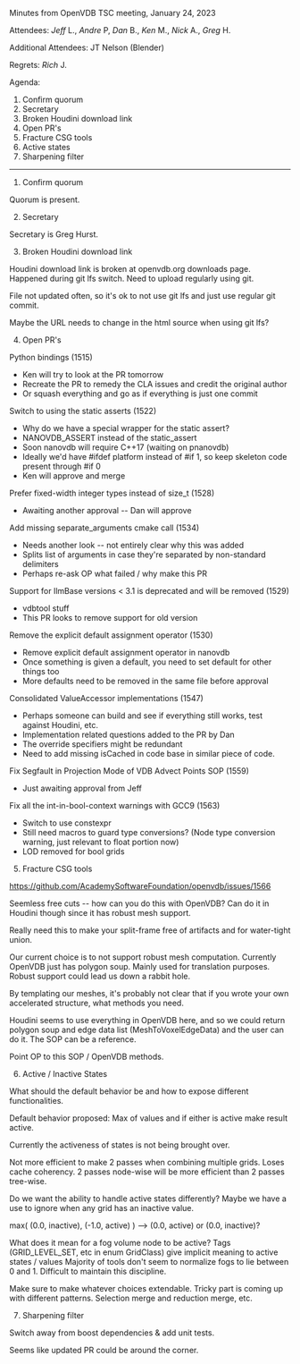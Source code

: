 Minutes from OpenVDB TSC meeting, January 24, 2023

Attendees: *Jeff* L., *Andre* P, *Dan* B., *Ken* M., *Nick* A., *Greg* H.

Additional Attendees: JT Nelson (Blender)

Regrets: *Rich* J.

Agenda:

1) Confirm quorum
2) Secretary
3) Broken Houdini download link
4) Open PR's
5) Fracture CSG tools
6) Active states
7) Sharpening filter


------------

1) Confirm quorum

Quorum is present.

2) Secretary

Secretary is Greg Hurst.

3) Broken Houdini download link

Houdini download link is broken at openvdb.org downloads page. Happened during git lfs switch. Need to upload regularly using git.

File not updated often, so it's ok to not use git lfs and just use regular git commit.

Maybe the URL needs to change in the html source when using git lfs?

4) Open PR's

Python bindings (1515)
* Ken will try to look at the PR tomorrow
* Recreate the PR to remedy the CLA issues and credit the original author
* Or squash everything and go as if everything is just one commit

Switch to using the static asserts (1522)
* Why do we have a special wrapper for the static assert? 
* NANOVDB_ASSERT instead of the static_assert
* Soon nanovdb will require C++17 (waiting on pnanovdb)
* Ideally we'd have #ifdef platform instead of #if 1, so keep skeleton code present through #if 0
* Ken will approve and merge

Prefer fixed-width integer types instead of size_t (1528)
* Awaiting another approval -- Dan will approve

Add missing separate_arguments cmake call (1534)
* Needs another look -- not entirely clear why this was added
* Splits list of arguments in case they're separated by non-standard delimiters
* Perhaps re-ask OP what failed / why make this PR

Support for IlmBase versions < 3.1 is deprecated and will be removed (1529)
* vdbtool stuff
* This PR looks to remove support for old version

Remove the explicit default assignment operator (1530)
* Remove explicit default assignment operator in nanovdb
* Once something is given a default, you need to set default for other things too
* More defaults need to be removed in the same file before approval

Consolidated ValueAccessor implementations (1547)
* Perhaps someone can build and see if everything still works, test against Houdini, etc.
* Implementation related questions added to the PR by Dan
* The override specifiers might be redundant
* Need to add missing isCached in code base in similar piece of code.

Fix Segfault in Projection Mode of VDB Advect Points SOP (1559)
* Just awaiting approval from Jeff

Fix all the int-in-bool-context warnings with GCC9 (1563)
* Switch to use constexpr
* Still need macros to guard type conversions? (Node type conversion warning, just relevant to float portion now)
* LOD removed for bool grids

5) Fracture CSG tools

https://github.com/AcademySoftwareFoundation/openvdb/issues/1566

Seemless free cuts -- how can you do this with OpenVDB? Can do it in Houdini though since it has robust mesh support.

Really need this to make your split-frame free of artifacts and for water-tight union.

Our current choice is to not support robust mesh computation. Currently OpenVDB just has polygon soup. Mainly used for translation purposes. Robust support could lead us down a rabbit hole.

By templating our meshes, it's probably not clear that if you wrote your own accelerated structure, what methods you need.

Houdini seems to use everything in OpenVDB here, and so we could return polygon soup and edge data list (MeshToVoxelEdgeData) and the user can do it. The SOP can be a reference.

Point OP to this SOP / OpenVDB methods.

6) Active / Inactive States

What should the default behavior be and how to expose different functionalities.

Default behavior proposed: Max of values and if either is active make result active.

Currently the activeness of states is not being brought over.

Not more efficient to make 2 passes when combining multiple grids. Loses cache coherency.
2 passes node-wise will be more efficient than 2 passes tree-wise.

Do we want the ability to handle active states differently? 
Maybe we have a use to ignore when any grid has an inactive value. 

max( (0.0, inactive), (-1.0, active) ) --> (0.0, active) or (0.0, inactive)?

What does it mean for a fog volume node to be active? Tags (GRID_LEVEL_SET, etc in enum GridClass) give implicit meaning to active states / values
Majority of tools don't seem to normalize fogs to lie between 0 and 1. Difficult to maintain this discipline.

Make sure to make whatever choices extendable. Tricky part is coming up with different patterns. 
Selection merge and reduction merge, etc.

7) Sharpening filter

Switch away from boost dependencies & add unit tests.

Seems like updated PR could be around the corner.
